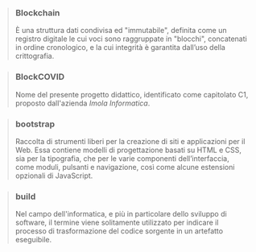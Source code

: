 
>### Blockchain
>È una struttura dati condivisa ed "immutabile", definita come un registro digitale le cui voci sono raggruppate in "blocchi", concatenati in ordine cronologico, e la cui integrità è garantita dall’uso della crittografia.

>### BlockCOVID
>Nome del presente progetto didattico, identificato come capitolato C1, proposto dall'azienda *Imola Informatica*.

>### bootstrap
>Raccolta di strumenti liberi per la creazione di siti e applicazioni per il Web. Essa contiene modelli di progettazione basati su HTML e CSS, sia per la tipografia, che per le varie componenti dell’interfaccia, come moduli, pulsanti e navigazione, così come alcune estensioni opzionali di JavaScript.

>### build
>Nel campo dell'informatica, e più in particolare dello sviluppo di software, il termine viene solitamente utilizzato per indicare il processo di trasformazione del codice sorgente in un artefatto eseguibile.
